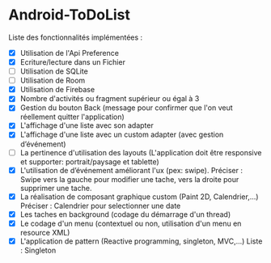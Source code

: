 # Android-ToDoList

Liste des fonctionnalités implémentées :
- [X] Utilisation de l'Api Preference
- [X] Ecriture/lecture dans un Fichier
- [ ] Utilisation de SQLite
- [ ] Utilisation de Room
- [X] Utilisation de Firebase
- [X] Nombre d'activités ou fragment supérieur ou égal à 3
- [X] Gestion du bouton Back (message pour confirmer que l'on veut réellement quitter l'application)
- [X] L'affichage d'une liste avec son adapter
- [X] L'affichage d'une liste avec un custom adapter (avec gestion d’événement)
- [ ] La pertinence d'utilisation des layouts (L'application doit être responsive et supporter: portrait/paysage et tablette)
- [X] L'utilisation de d’événement améliorant l'ux (pex: swipe). Préciser : Swipe vers la gauche pour modifier une tache, vers la droite pour supprimer une tache.
- [X] La réalisation de composant graphique custom (Paint 2D, Calendrier,...) Préciser : Calendrier pour selectionner une date
- [X] Les taches en background (codage du démarrage d'un thread)
- [X] Le codage d'un menu (contextuel ou non, utilisation d'un menu en resource XML)
- [X] L'application de pattern (Reactive programming, singleton, MVC,...) Liste : Singleton